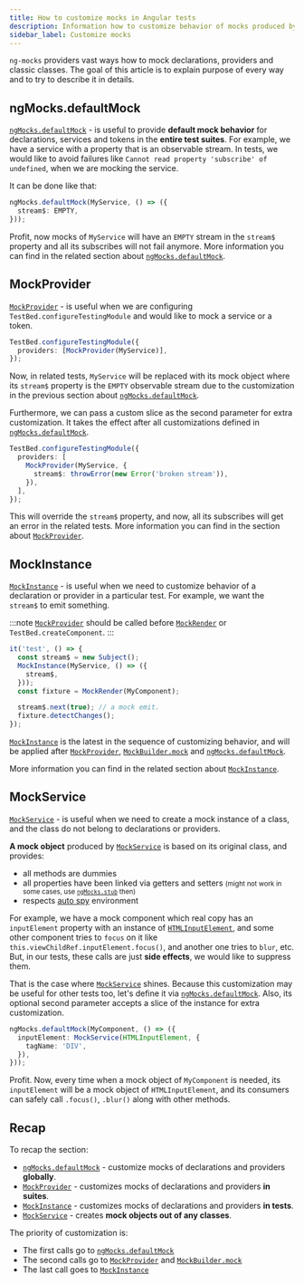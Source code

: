 ```yaml
---
title: How to customize mocks in Angular tests
description: Information how to customize behavior of mocks produced by ng-mocks in Angular tests
sidebar_label: Customize mocks
---
```


`ng-mocks` providers vast ways how to mock declarations, providers and classic classes.
The goal of this article is to explain purpose of every way and to try to describe it in details.

## ngMocks.defaultMock

[`ngMocks.defaultMock`](/api/ngMocks/defaultMock.md) - is useful to provide **default mock behavior** for declarations, services and tokens in the **entire test suites**.
For example, we have a service with a property that is an observable stream.
In tests, we would like to avoid failures like `Cannot read property 'subscribe' of undefined`,
when we are mocking the service.

It can be done like that:

```ts title="src/test.ts"
ngMocks.defaultMock(MyService, () => ({
  stream$: EMPTY,
}));
```

Profit, now mocks of `MyService` will have an `EMPTY` stream in the `stream$` property and all its subscribes will not fail anymore.
More information you can find in the related section about [`ngMocks.defaultMock`](/api/ngMocks/defaultMock.md).

## MockProvider

[`MockProvider`](/api/MockProvider.md) - is useful when we are configuring `TestBed.configureTestingModule`
and would like to mock a service or a token.

```ts
TestBed.configureTestingModule({
  providers: [MockProvider(MyService)],
});
```

Now, in related tests, `MyService` will be replaced with its mock object where its `stream$` property is the `EMPTY` observable stream due to the
customization in the previous section about [`ngMocks.defaultMock`](#ngmocksdefaultmock).

Furthermore, we can pass a custom slice as the second parameter for extra customization.
It takes the effect after all customizations defined in [`ngMocks.defaultMock`](/api/ngMocks/defaultMock.md).

```ts
TestBed.configureTestingModule({
  providers: [
    MockProvider(MyService, {
      stream$: throwError(new Error('broken stream')),
    }),
  ],
});
```

This will override the `stream$` property, and now, all its subscribes will get an error in the related tests.
More information you can find in the section about [`MockProvider`](/api/MockProvider.md).

## MockInstance

[`MockInstance`](/api/MockInstance.md) - is useful when we need to customize behavior of a declaration or provider in a particular test.
For example, we want the `stream$` to emit something.

:::note
[`MockProvider`](/api/MockProvider.md) should be called before [`MockRender`](/api/MockRender.md) or `TestBed.createComponent`.
:::

```ts
it('test', () => {
  const stream$ = new Subject();
  MockInstance(MyService, () => ({
    stream$,
  }));
  const fixture = MockRender(MyComponent);

  stream$.next(true); // a mock emit.
  fixture.detectChanges();
});
```

[`MockInstance`](/api/MockInstance.md) is the latest in the sequence of customizing behavior,
and will be applied after [`MockProvider`](/api/MockProvider.md), [`MockBuilder.mock`](/api/MockBuilder.md#mock)
and [`ngMocks.defaultMock`](/api/ngMocks/defaultMock.md).

More information you can find in the related section about [`MockInstance`](/api/MockInstance.md).

## MockService

[`MockService`](/api/MockService.md) - is useful when we need to create a mock instance of a class, and the class
do not belong to declarations or providers.

**A mock object** produced by [`MockService`](/api/MockService.md) is based on its original class, and provides:

- all methods are dummies
- all properties have been linked via getters and setters <small>(might not work in some cases, use [`ngMocks.stub`](/api/ngMocks/stub.md) then)</small>
- respects [auto spy](auto-spy.md) environment

For example, we have a mock component which real copy has an `inputElement` property with an instance of [`HTMLInputElement`](https://developer.mozilla.org/en-US/docs/Web/API/HTMLInputElement),
and some other component tries to `focus` on it like `this.viewChildRef.inputElement.focus()`, and another one tries to `blur`, etc.
But, in our tests, these calls are just **side effects**, we would like to suppress them.

That is the case where [`MockService`](/api/MockService.md) shines. Because this customization may be useful for other tests too, let's define it via [`ngMocks.defaultMock`](/api/ngMocks/defaultMock.md).
Also, its optional second parameter accepts a slice of the instance for extra customization.

```ts title="src/test.ts"
ngMocks.defaultMock(MyComponent, () => ({
  inputElement: MockService(HTMLInputElement, {
    tagName: 'DIV',
  }),
}));
```

Profit. Now, every time when a mock object of `MyComponent` is needed, its `inputElement` will be a mock object of `HTMLInputElement`,
and its consumers can safely call `.focus()`, `.blur()` along with other methods.

## Recap

To recap the section:

- [`ngMocks.defaultMock`](/api/ngMocks/defaultMock.md) - customize mocks of declarations and providers **globally**.
- [`MockProvider`](/api/MockProvider.md) - customizes mocks of declarations and providers **in suites**.
- [`MockInstance`](/api/MockInstance.md) - customizes mocks of declarations and providers **in tests**.
- [`MockService`](/api/MockService.md) - creates **mock objects out of any classes**.

The priority of customization is:

- The first calls go to [`ngMocks.defaultMock`](/api/ngMocks/defaultMock.md)
- The second calls go to [`MockProvider`](/api/MockProvider.md) and [`MockBuilder.mock`](/api/MockBuilder.md#mock)
- The last call goes to [`MockInstance`](/api/MockInstance.md)
